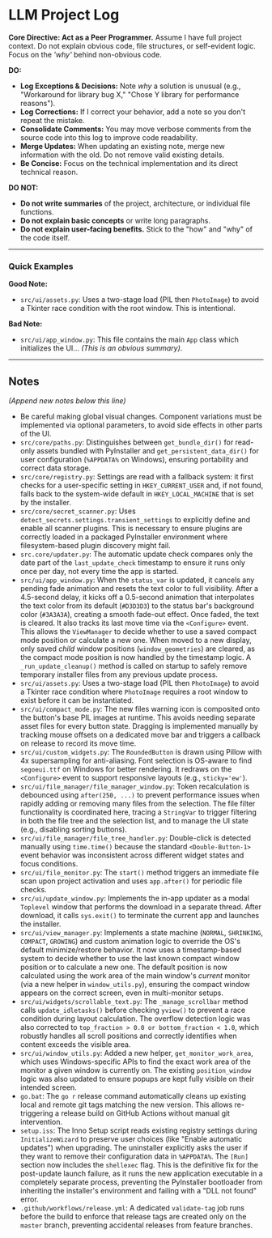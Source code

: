 # LLM Project Log

**Core Directive: Act as a Peer Programmer.**
Assume I have full project context. Do not explain obvious code, file structures, or self-evident logic. Focus on the *'why'* behind non-obvious code.

**DO:**

- **Log Exceptions & Decisions:** Note *why* a solution is unusual (e.g., "Workaround for library bug X," "Chose Y library for performance reasons").
- **Log Corrections:** If I correct your behavior, add a note so you don't repeat the mistake.
- **Consolidate Comments:** You may move verbose comments from the source code into this log to improve code readability.
- **Merge Updates:** When updating an existing note, merge new information with the old. Do not remove valid existing details.
- **Be Concise:** Focus on the technical implementation and its direct technical reason.

**DO NOT:**

- **Do not write summaries** of the project, architecture, or individual file functions.
- **Do not explain basic concepts** or write long paragraphs.
- **Do not explain user-facing benefits.** Stick to the "how" and "why" of the code itself.

---

### Quick Examples

**Good Note:**

- `src/ui/assets.py`: Uses a two-stage load (PIL then `PhotoImage`) to avoid a Tkinter race condition with the root window. This is intentional.

**Bad Note:**

- `src/ui/app_window.py`: This file contains the main `App` class which initializes the UI... *(This is an obvious summary)*.

---

## Notes
*(Append new notes below this line)*

- Be careful making global visual changes. Component variations must be implemented via optional parameters, to avoid side effects in other parts of the UI.
- `src/core/paths.py`: Distinguishes between `get_bundle_dir()` for read-only assets bundled with PyInstaller and `get_persistent_data_dir()` for user configuration (`%APPDATA%` on Windows), ensuring portability and correct data storage.
- `src/core/registry.py`: Settings are read with a fallback system: it first checks for a user-specific setting in `HKEY_CURRENT_USER` and, if not found, falls back to the system-wide default in `HKEY_LOCAL_MACHINE` that is set by the installer.
- `src/core/secret_scanner.py`: Uses `detect_secrets.settings.transient_settings` to explicitly define and enable all scanner plugins. This is necessary to ensure plugins are correctly loaded in a packaged PyInstaller environment where filesystem-based plugin discovery might fail.
- `src.core/updater.py`: The automatic update check compares only the date part of the `last_update_check` timestamp to ensure it runs only once per day, not every time the app is started.
- `src/ui/app_window.py`: When the `status_var` is updated, it cancels any pending fade animation and resets the text color to full visibility. After a 4.5-second delay, it kicks off a 0.5-second animation that interpolates the text color from its default (`#D3D3D3`) to the status bar's background color (`#3A3A3A`), creating a smooth fade-out effect. Once faded, the text is cleared. It also tracks its last move time via the `<Configure>` event. This allows the `ViewManager` to decide whether to use a saved compact mode position or calculate a new one. When moved to a new display, only saved *child* window positions (`window_geometries`) are cleared, as the compact mode position is now handled by the timestamp logic. A `_run_update_cleanup()` method is called on startup to safely remove temporary installer files from any previous update process.
- `src/ui/assets.py`: Uses a two-stage load (PIL then `PhotoImage`) to avoid a Tkinter race condition where `PhotoImage` requires a root window to exist before it can be instantiated.
- `src/ui/compact_mode.py`: The new files warning icon is composited onto the button's base PIL images at runtime. This avoids needing separate asset files for every button state. Dragging is implemented manually by tracking mouse offsets on a dedicated move bar and triggers a callback on release to record its move time.
- `src/ui/custom_widgets.py`: The `RoundedButton` is drawn using Pillow with 4x supersampling for anti-aliasing. Font selection is OS-aware to find `segoeui.ttf` on Windows for better rendering. It redraws on the `<Configure>` event to support responsive layouts (e.g., `sticky='ew'`).
- `src/ui/file_manager/file_manager_window.py`: Token recalculation is debounced using `after(250, ...)` to prevent performance issues when rapidly adding or removing many files from the selection. The file filter functionality is coordinated here, tracing a `StringVar` to trigger filtering in both the file tree and the selection list, and to manage the UI state (e.g., disabling sorting buttons).
- `src/ui/file_manager/file_tree_handler.py`: Double-click is detected manually using `time.time()` because the standard `<Double-Button-1>` event behavior was inconsistent across different widget states and focus conditions.
- `src/ui/file_monitor.py`: The `start()` method triggers an immediate file scan upon project activation and uses `app.after()` for periodic file checks.
- `src/ui/update_window.py`: Implements the in-app updater as a modal `Toplevel` window that performs the download in a separate thread. After download, it calls `sys.exit()` to terminate the current app and launches the installer.
- `src/ui/view_manager.py`: Implements a state machine (`NORMAL`, `SHRINKING`, `COMPACT`, `GROWING`) and custom animation logic to override the OS's default minimize/restore behavior. It now uses a timestamp-based system to decide whether to use the last known compact window position or to calculate a new one. The default position is now calculated using the work area of the main window's *current* monitor (via a new helper in `window_utils.py`), ensuring the compact window appears on the correct screen, even in multi-monitor setups.
- `src/ui/widgets/scrollable_text.py`: The `_manage_scrollbar` method calls `update_idletasks()` before checking `yview()` to prevent a race condition during layout calculation. The overflow detection logic was also corrected to `top_fraction > 0.0 or bottom_fraction < 1.0`, which robustly handles all scroll positions and correctly identifies when content exceeds the visible area.
- `src/ui/window_utils.py`: Added a new helper, `get_monitor_work_area`, which uses Windows-specific APIs to find the exact work area of the monitor a given window is currently on. The existing `position_window` logic was also updated to ensure popups are kept fully visible on their intended screen.
- `go.bat`: The `go r` release command automatically cleans up existing local and remote git tags matching the new version. This allows re-triggering a release build on GitHub Actions without manual git intervention.
- `setup.iss`: The Inno Setup script reads existing registry settings during `InitializeWizard` to preserve user choices (like "Enable automatic updates") when upgrading. The uninstaller explicitly asks the user if they want to remove their configuration data in `%APPDATA%`. The `[Run]` section now includes the `shellexec` flag. This is the definitive fix for the post-update launch failure, as it runs the new application executable in a completely separate process, preventing the PyInstaller bootloader from inheriting the installer's environment and failing with a "DLL not found" error.
- `.github/workflows/release.yml`: A dedicated `validate-tag` job runs before the build to enforce that release tags are created only on the `master` branch, preventing accidental releases from feature branches.